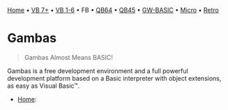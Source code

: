 [Home](https://gotbasic.com) • [VB 7+](vb.md) • [VB 1-6](vb6.md) • FB • [QB64](qb64.md) • [QB45](qb.md) • [GW-BASIC](gw-basic.md) • [Micro](micro.md) • [Retro](retro.md)

# Gambas

> Gambas Almost Means BASIC!

Gambas is a free development environment and a full powerful development platform based on a Basic interpreter with object extensions, as easy as Visual Basic™. 

- [Home](http://gambas.sourceforge.net/en/main.html): 
